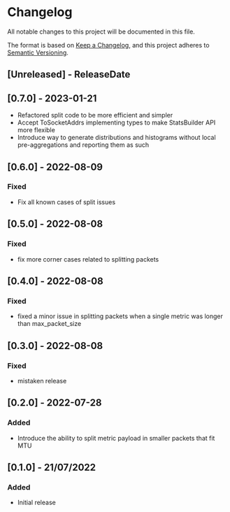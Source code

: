 # Changelog
All notable changes to this project will be documented in this file.

The format is based on [Keep a Changelog](https://keepachangelog.com/en/1.0.0/),
and this project adheres to [Semantic Versioning](https://semver.org/spec/v2.0.0.html).

<!-- next-header -->

## [Unreleased] - ReleaseDate

## [0.7.0] - 2023-01-21
- Refactored split code to be more efficient and simpler
- Accept ToSocketAddrs implementing types to make StatsBuilder API more flexible
- Introduce way to generate distributions and histograms without local
  pre-aggregations and reporting them as such

## [0.6.0] - 2022-08-09
### Fixed
- Fix all known cases of split issues

## [0.5.0] - 2022-08-08
### Fixed
- fix more corner cases related to splitting packets

## [0.4.0] - 2022-08-08
### Fixed
- fixed a minor issue in splitting packets when a single metric was longer than max_packet_size

## [0.3.0] - 2022-08-08
### Fixed
- mistaken release

## [0.2.0] - 2022-07-28
### Added
- Introduce the ability to split metric payload in smaller packets that fit MTU


## [0.1.0] - 21/07/2022
### Added
- Initial release
